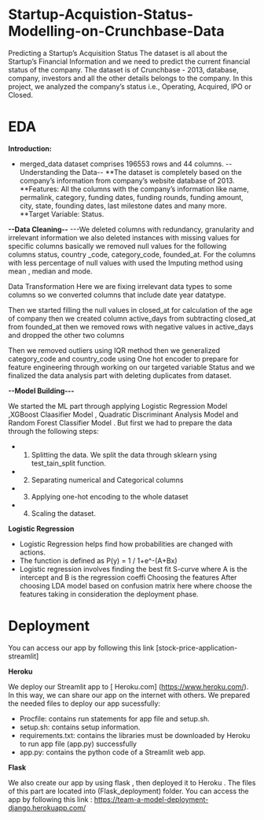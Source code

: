 # Startup-Acquistion-Status-Modelling-on-Crunchbase-Data
Predicting a Startup’s Acquisition Status The dataset is all about the Startup’s Financial Information and we need to predict the current financial status of the company. The dataset is of Crunchbase - 2013, database, company, investors and all the other details belongs to the company. In this project, we analyzed the company’s status i.e., Operating, Acquired, IPO or Closed.
# EDA
**Introduction:**

- merged_data dataset comprises 196553 rows and 44 columns. --Understanding the Data--
**The dataset is completely based on the company’s information from company’s website database of 2013. **Features: All the columns with the company’s information like name, permalink, category, funding dates, funding rounds, funding amount, city, state, founding dates, last milestone dates and many more. **Target Variable: Status.

**--Data Cleaning--** ---We deleted columns with redundancy, granularity and irrelevant information we also deleted instances with missing values for specific columns basically we removed null values for the following columns status, country _code, category_code, founded_at. For the columns with less percentage of null values with used the Imputing method using mean , median and mode.

Data Transformation Here we are fixing irrelevant data types to some columns so we converted columns that include date year datatype.

Then we started filling the null values in closed_at for calculation of the age of company then we created column active_days from subtracting closed_at from founded_at then we removed rows with negative values in active_days and dropped the other two columns

Then we removed outliers using IQR method then we generalized category_code and country_code using One hot encoder to prepare for feature engineering through working on our targeted variable Status and we finalized the data analysis part with deleting duplicates from dataset.

**--Model Building---**

We started the ML part through applying Logistic Regression Model ,XGBoost Claasifier Model , Quadratic Discriminant Analysis Model and Random Forest Classifier Model . But first we had to prepare the data through the following steps:

* 1. Splitting the data. We split the data through sklearn ysing test_tain_split function.

* 2. Separating numerical and Categorical columns

* 3. Applying one-hot encoding to the whole dataset

* 4. Scaling the dataset.

**Logistic Regression**
- Logistic Regression helps find how probabilities are changed with actions.
- The function is defined as P(y) = 1 / 1+e^-(A+Bx)
- Logistic regression involves finding the best fit S-curve where A is the intercept and B is the regression coeffi
Choosing the features
After choosing LDA model based on confusion matrix here where choose the features taking in consideration the deployment phase.
# Deployment
You can access our app by following this link [stock-price-application-streamlit]

**Heroku**

We deploy our Streamlit app to [ Heroku.com] (https://www.heroku.com/). In this way, we can share our app on the internet with others. We prepared the needed files to deploy our app sucessfully:

- Procfile: contains run statements for app file and setup.sh.
- setup.sh: contains setup information.
- requirements.txt: contains the libraries must be downloaded by Heroku to run app file (app.py) successfully
- app.py: contains the python code of a Streamlit web app.

**Flask**

We also create our app by using flask , then deployed it to Heroku . The files of this part are located into (Flask_deployment) folder. You can access the app by following this link : https://team-a-model-deployment-django.herokuapp.com/
